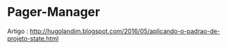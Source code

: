 # Pager-Manager

Artigo : http://hugolandim.blogspot.com/2016/05/aplicando-o-padrao-de-projeto-state.html
